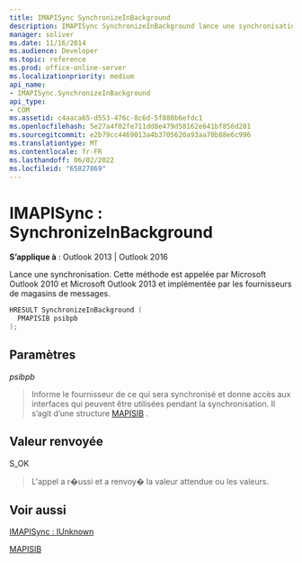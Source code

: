 ```yaml
---
title: IMAPISync SynchronizeInBackground
description: IMAPISync SynchronizeInBackground lance une synchronisation. Il est appelé par Microsoft Outlook 2010 et 2013 et implémenté par les fournisseurs de magasins de messages.
manager: soliver
ms.date: 11/16/2014
ms.audience: Developer
ms.topic: reference
ms.prod: office-online-server
ms.localizationpriority: medium
api_name:
- IMAPISync.SynchronizeInBackground
api_type:
- COM
ms.assetid: c4aaca65-d553-476c-8c6d-5f880b6efdc1
ms.openlocfilehash: 5e27a4f02fe711dd8e479d58162e641bf856d201
ms.sourcegitcommit: e2b79cc4469013a4b3705620a93aa70b88e6c996
ms.translationtype: MT
ms.contentlocale: fr-FR
ms.lasthandoff: 06/02/2022
ms.locfileid: "65827869"
---
```

# <a name="imapisync--synchronizeinbackground"></a>IMAPISync : SynchronizeInBackground

 
  
**S’applique à** : Outlook 2013 | Outlook 2016 
  
 Lance une synchronisation. Cette méthode est appelée par Microsoft Outlook 2010 et Microsoft Outlook 2013 et implémentée par les fournisseurs de magasins de messages. 
  
```cpp
HRESULT SynchronizeInBackground (
  PMAPISIB psibpb
);
```

## <a name="parameters"></a>Paramètres

 _psibpb_
  
> Informe le fournisseur de ce qui sera synchronisé et donne accès aux interfaces qui peuvent être utilisées pendant la synchronisation. Il s’agit d’une structure [MAPISIB](mapisib.md) . 
    
## <a name="return-value"></a>Valeur renvoyée

S_OK 
  
> L'appel a r�ussi et a renvoy� la valeur attendue ou les valeurs.
    
## <a name="see-also"></a>Voir aussi



[IMAPISync : IUnknown](imapisynciunknown.md)
  
[MAPISIB](mapisib.md)

